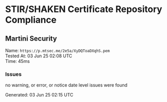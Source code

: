 # STIR/SHAKEN Certificate Repository Compliance

## Martini Security

Name: `https://p.mtsec.me/2e5a/XyDQToaDXqhS.pem`\
Tested At: 03 Jun 25 02:08 UTC\
Time: 45ms

### Issues

no warning, or error, or notice date level issues were found

Generated: 03 Jun 25 02:15 UTC